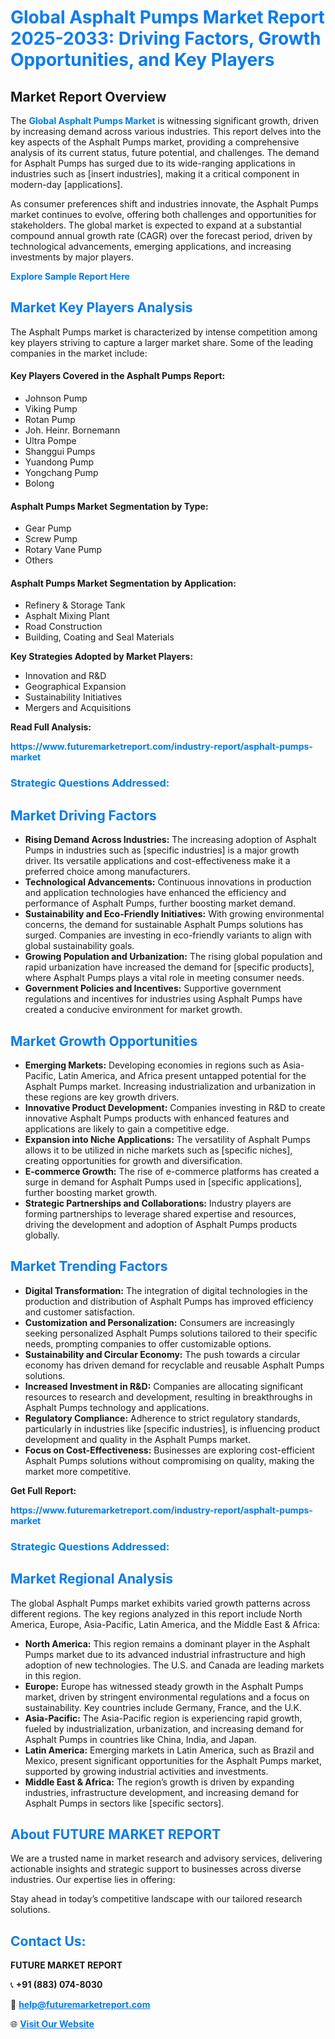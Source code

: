 <h1 style="color: #007BFF;">Global Asphalt Pumps Market Report 2025-2033: Driving Factors, Growth Opportunities, and Key Players</h1>

<section id="overview">
<h2>Market Report Overview</h2>
<p>The <a href="https://www.futuremarketreport.com/industry-report/asphalt-pumps-market" style="color: #007BFF; text-decoration: none;"><strong>Global Asphalt Pumps Market</strong></a> is witnessing significant growth, driven by increasing demand across various industries. This report delves into the key aspects of the Asphalt Pumps market, providing a comprehensive analysis of its current status, future potential, and challenges. The demand for Asphalt Pumps has surged due to its wide-ranging applications in industries such as [insert industries], making it a critical component in modern-day [applications].</p>
<p>As consumer preferences shift and industries innovate, the Asphalt Pumps market continues to evolve, offering both challenges and opportunities for stakeholders. The global market is expected to expand at a substantial compound annual growth rate (CAGR) over the forecast period, driven by technological advancements, emerging applications, and increasing investments by major players.</p>
</section>

<section id="overview">
<p><a href="https://www.futuremarketreport.com/request-sample/reportId=101915" style="color: #007BFF; text-decoration: none;"><strong>Explore Sample Report Here</strong></a></p>
</section>

<section id="key-players">
<h2 style="color: #007BFF;">Market Key Players Analysis</h2>
<p>The Asphalt Pumps market is characterized by intense competition among key players striving to capture a larger market share. Some of the leading companies in the market include:</p>
<h4>Key Players Covered in the Asphalt Pumps Report:</h4>
<ul><li>Johnson Pump</li><li>Viking Pump</li><li>Rotan Pump</li><li>Joh. Heinr. Bornemann</li><li>Ultra Pompe</li><li>Shanggui Pumps</li><li>Yuandong Pump</li><li>Yongchang Pump</li><li>Bolong</li></ul>
<h4>Asphalt Pumps Market Segmentation by Type:</h4>
<ul><li>Gear Pump</li><li>Screw Pump</li><li>Rotary Vane Pump</li><li>Others</li></ul>

<h4>Asphalt Pumps Market Segmentation by Application:</h4>
<ul><li>Refinery &amp; Storage Tank</li><li>Asphalt Mixing Plant</li><li>Road Construction</li><li>Building, Coating and Seal Materials</li></ul>
<p><strong>Key Strategies Adopted by Market Players:</strong></p>
<ul>
<li>Innovation and R&D</li>
<li>Geographical Expansion</li>
<li>Sustainability Initiatives</li>
<li>Mergers and Acquisitions</li>
</ul>
</section>

<section>
<p><strong>Read Full Analysis: </strong></p><a href="https://www.futuremarketreport.com/industry-report/asphalt-pumps-market" style="color: #007BFF; text-decoration: none;"><strong>https://www.futuremarketreport.com/industry-report/asphalt-pumps-market</strong></a>
<h3 style="color: #007BFF;">Strategic Questions Addressed:</h3>
</section>

<section id="driving-factors">
<h2 style="color: #007BFF;">Market Driving Factors</h2>
<ul>
<li><strong>Rising Demand Across Industries:</strong> The increasing adoption of Asphalt Pumps in industries such as [specific industries] is a major growth driver. Its versatile applications and cost-effectiveness make it a preferred choice among manufacturers.</li>
<li><strong>Technological Advancements:</strong> Continuous innovations in production and application technologies have enhanced the efficiency and performance of Asphalt Pumps, further boosting market demand.</li>
<li><strong>Sustainability and Eco-Friendly Initiatives:</strong> With growing environmental concerns, the demand for sustainable Asphalt Pumps solutions has surged. Companies are investing in eco-friendly variants to align with global sustainability goals.</li>
<li><strong>Growing Population and Urbanization:</strong> The rising global population and rapid urbanization have increased the demand for [specific products], where Asphalt Pumps plays a vital role in meeting consumer needs.</li>
<li><strong>Government Policies and Incentives:</strong> Supportive government regulations and incentives for industries using Asphalt Pumps have created a conducive environment for market growth.</li>
</ul>
</section>

<section id="growth-opportunities">
<h2 style="color: #007BFF;">Market Growth Opportunities</h2>
<ul>
<li><strong>Emerging Markets:</strong> Developing economies in regions such as Asia-Pacific, Latin America, and Africa present untapped potential for the Asphalt Pumps market. Increasing industrialization and urbanization in these regions are key growth drivers.</li>
<li><strong>Innovative Product Development:</strong> Companies investing in R&D to create innovative Asphalt Pumps products with enhanced features and applications are likely to gain a competitive edge.</li>
<li><strong>Expansion into Niche Applications:</strong> The versatility of Asphalt Pumps allows it to be utilized in niche markets such as [specific niches], creating opportunities for growth and diversification.</li>
<li><strong>E-commerce Growth:</strong> The rise of e-commerce platforms has created a surge in demand for Asphalt Pumps used in [specific applications], further boosting market growth.</li>
<li><strong>Strategic Partnerships and Collaborations:</strong> Industry players are forming partnerships to leverage shared expertise and resources, driving the development and adoption of Asphalt Pumps products globally.</li>
</ul>
</section>

<section id="trending-factors">
<h2 style="color: #007BFF;">Market Trending Factors</h2>
<ul>
<li><strong>Digital Transformation:</strong> The integration of digital technologies in the production and distribution of Asphalt Pumps has improved efficiency and customer satisfaction.</li>
<li><strong>Customization and Personalization:</strong> Consumers are increasingly seeking personalized Asphalt Pumps solutions tailored to their specific needs, prompting companies to offer customizable options.</li>
<li><strong>Sustainability and Circular Economy:</strong> The push towards a circular economy has driven demand for recyclable and reusable Asphalt Pumps solutions.</li>
<li><strong>Increased Investment in R&D:</strong> Companies are allocating significant resources to research and development, resulting in breakthroughs in Asphalt Pumps technology and applications.</li>
<li><strong>Regulatory Compliance:</strong> Adherence to strict regulatory standards, particularly in industries like [specific industries], is influencing product development and quality in the Asphalt Pumps market.</li>
<li><strong>Focus on Cost-Effectiveness:</strong> Businesses are exploring cost-efficient Asphalt Pumps solutions without compromising on quality, making the market more competitive.</li>
</ul>
</section>

<section>
<p><strong>Get Full Report: </strong></p><a href="https://www.futuremarketreport.com/industry-report/asphalt-pumps-market" style="color: #007BFF; text-decoration: none;"><strong>https://www.futuremarketreport.com/industry-report/asphalt-pumps-market</strong></a>
<h3 style="color: #007BFF;">Strategic Questions Addressed:</h3>
</section>


<section id="regional-analysis">
<h2 style="color: #007BFF;">Market Regional Analysis</h2>
<p>The global Asphalt Pumps market exhibits varied growth patterns across different regions. The key regions analyzed in this report include North America, Europe, Asia-Pacific, Latin America, and the Middle East & Africa:</p>
<ul>
<li><strong>North America:</strong> This region remains a dominant player in the Asphalt Pumps market due to its advanced industrial infrastructure and high adoption of new technologies. The U.S. and Canada are leading markets in this region.</li>
<li><strong>Europe:</strong> Europe has witnessed steady growth in the Asphalt Pumps market, driven by stringent environmental regulations and a focus on sustainability. Key countries include Germany, France, and the U.K.</li>
<li><strong>Asia-Pacific:</strong> The Asia-Pacific region is experiencing rapid growth, fueled by industrialization, urbanization, and increasing demand for Asphalt Pumps in countries like China, India, and Japan.</li>
<li><strong>Latin America:</strong> Emerging markets in Latin America, such as Brazil and Mexico, present significant opportunities for the Asphalt Pumps market, supported by growing industrial activities and investments.</li>
<li><strong>Middle East & Africa:</strong> The region’s growth is driven by expanding industries, infrastructure development, and increasing demand for Asphalt Pumps in sectors like [specific sectors].</li>
</ul>
</section>

<footer>
<h2 style="color: #007BFF;">About FUTURE MARKET REPORT</h2>
<p>We are a trusted name in market research and advisory services, delivering actionable insights and strategic support to businesses across diverse industries. Our expertise lies in offering:</p>

<p>Stay ahead in today’s competitive landscape with our tailored research solutions.</p>

<h2 style="color: #007BFF;">Contact Us:</h2>
<p><strong>FUTURE MARKET REPORT</strong></p>
<p>📞 <strong>+91 (883) 074-8030</strong></p>
<p>📧 <strong><a href="mailto:help@futuremarketreport.com" style="color: #007BFF;">help@futuremarketreport.com</a></strong></p>
<p>🌐 <strong><a href="https://www.futuremarketreport.com/" style="color: #007BFF;">Visit Our Website</a></strong></p>
</footer>